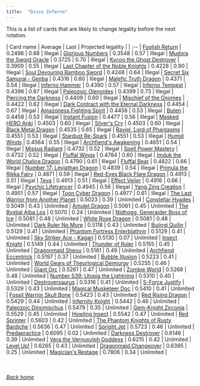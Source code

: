 ```yaml
---
title:  "Disco Inferno"
---
```


This is a list of cards that are likely to change legality before the next rotation.

| Card name | Average | Last | Projected legality |
| :-- |
[Foolish Return](https://db.ygoprodeck.com/card/?search=Foolish%20Return) | 0.2496 | 0.68 | Illegal |
[Glorious Numbers](https://db.ygoprodeck.com/card/?search=Glorious%20Numbers) | 0.3548 | 0.57 | Illegal |
[Mudora the Sword Oracle](https://db.ygoprodeck.com/card/?search=Mudora%20the%20Sword%20Oracle) | 0.3725 | 0.70 | Illegal |
[Kycoo the Ghost Destroyer](https://db.ygoprodeck.com/card/?search=Kycoo%20the%20Ghost%20Destroyer) | 0.3909 | 0.55 | Illegal |
[Last Chapter of the Noble Knights](https://db.ygoprodeck.com/card/?search=Last%20Chapter%20of%20the%20Noble%20Knights) | 0.4228 | 0.90 | Illegal |
[Soul Devouring Bamboo Sword](https://db.ygoprodeck.com/card/?search=Soul%20Devouring%20Bamboo%20Sword) | 0.4248 | 0.64 | Illegal |
[Secret Six Samurai - Genba](https://db.ygoprodeck.com/card/?search=Secret%20Six%20Samurai%20-%20Genba) | 0.4316 | 0.60 | Illegal |
[Malefic Truth Dragon](https://db.ygoprodeck.com/card/?search=Malefic%20Truth%20Dragon) | 0.4371 | 0.54 | Illegal |
[Inferno Hammer](https://db.ygoprodeck.com/card/?search=Inferno%20Hammer) | 0.4390 | 0.57 | Illegal |
[Inferno Tempest](https://db.ygoprodeck.com/card/?search=Inferno%20Tempest) | 0.4396 | 0.87 | Illegal |
[Paleozoic Olenoides](https://db.ygoprodeck.com/card/?search=Paleozoic%20Olenoides) | 0.4399 | 0.73 | Illegal |
[Piercing the Darkness](https://db.ygoprodeck.com/card/?search=Piercing%20the%20Darkness) | 0.4409 | 0.60 | Illegal |
[Mischief of the Gnomes](https://db.ygoprodeck.com/card/?search=Mischief%20of%20the%20Gnomes) | 0.4422 | 0.62 | Illegal |
[Dark Contract with the Eternal Darkness](https://db.ygoprodeck.com/card/?search=Dark%20Contract%20with%20the%20Eternal%20Darkness) | 0.4454 | 0.67 | Illegal |
[Amazoness Fighting Spirit](https://db.ygoprodeck.com/card/?search=Amazoness%20Fighting%20Spirit) | 0.4458 | 0.53 | Illegal |
[Buten](https://db.ygoprodeck.com/card/?search=Buten) | 0.4458 | 0.53 | Illegal |
[Instant Fusion](https://db.ygoprodeck.com/card/?search=Instant%20Fusion) | 0.4477 | 0.56 | Illegal |
[Masked HERO Anki](https://db.ygoprodeck.com/card/?search=Masked%20HERO%20Anki) | 0.4503 | 0.60 | Illegal |
[Silver's Cry](https://db.ygoprodeck.com/card/?search=Silver's%20Cry) | 0.4503 | 0.60 | Illegal |
[Black Metal Dragon](https://db.ygoprodeck.com/card/?search=Black%20Metal%20Dragon) | 0.4535 | 0.65 | Illegal |
[Raviel, Lord of Phantasms](https://db.ygoprodeck.com/card/?search=Raviel,%20Lord%20of%20Phantasms) | 0.4551 | 0.53 | Illegal |
[Stardust Re-Spark](https://db.ygoprodeck.com/card/?search=Stardust%20Re-Spark) | 0.4551 | 0.53 | Illegal |
[Humid Winds](https://db.ygoprodeck.com/card/?search=Humid%20Winds) | 0.4564 | 0.55 | Illegal |
[Archfiend's Awakening](https://db.ygoprodeck.com/card/?search=Archfiend's%20Awakening) | 0.4651 | 0.54 | Illegal |
[Missus Radiant](https://db.ygoprodeck.com/card/?search=Missus%20Radiant) | 0.4732 | 0.52 | Illegal |
[Spell Power Mastery](https://db.ygoprodeck.com/card/?search=Spell%20Power%20Mastery) | 0.4732 | 0.52 | Illegal |
[Fluffal Wings](https://db.ygoprodeck.com/card/?search=Fluffal%20Wings) | 0.4784 | 0.60 | Illegal |
[Imduk the World Chalice Dragon](https://db.ygoprodeck.com/card/?search=Imduk%20the%20World%20Chalice%20Dragon) | 0.4790 | 0.61 | Illegal |
[Fluffal Bear](https://db.ygoprodeck.com/card/?search=Fluffal%20Bear) | 0.4822 | 0.66 | Illegal |
[Number 17: Leviathan Dragon](https://db.ygoprodeck.com/card/?search=Number%2017:%20Leviathan%20Dragon) | 0.4839 | 0.54 | Illegal |
[Primula the Rikka Fairy](https://db.ygoprodeck.com/card/?search=Primula%20the%20Rikka%20Fairy) | 0.4871 | 0.59 | Illegal |
[Red-Eyes Black Flare Dragon](https://db.ygoprodeck.com/card/?search=Red-Eyes%20Black%20Flare%20Dragon) | 0.4913 | 0.51 | Illegal |
[Teva](https://db.ygoprodeck.com/card/?search=Teva) | 0.4913 | 0.51 | Illegal |
[Effect Veiler](https://db.ygoprodeck.com/card/?search=Effect%20Veiler) | 0.4916 | 0.66 | Illegal |
[Psychic Lifetrancer](https://db.ygoprodeck.com/card/?search=Psychic%20Lifetrancer) | 0.4945 | 0.56 | Illegal |
[Yang Zing Creation](https://db.ygoprodeck.com/card/?search=Yang%20Zing%20Creation) | 0.4951 | 0.57 | Illegal |
[Toon Cyber Dragon](https://db.ygoprodeck.com/card/?search=Toon%20Cyber%20Dragon) | 0.4977 | 0.61 | Illegal |
[The Last Warrior from Another Planet](https://db.ygoprodeck.com/card/?search=The%20Last%20Warrior%20from%20Another%20Planet) | 0.5023 | 0.39 | Unlimited |
[Constellar Hyades](https://db.ygoprodeck.com/card/?search=Constellar%20Hyades) | 0.5049 | 0.43 | Unlimited |
[Amulet Dragon](https://db.ygoprodeck.com/card/?search=Amulet%20Dragon) | 0.5061 | 0.45 | Unlimited |
[The Bystial Alba Los](https://db.ygoprodeck.com/card/?search=The%20Bystial%20Alba%20Los) | 0.5070 | 0.24 | Unlimited |
[Nidhogg, Generaider Boss of Ice](https://db.ygoprodeck.com/card/?search=Nidhogg,%20Generaider%20Boss%20of%20Ice) | 0.5081 | 0.48 | Unlimited |
[White Rose Dragon](https://db.ygoprodeck.com/card/?search=White%20Rose%20Dragon) | 0.5081 | 0.48 | Unlimited |
[Dark Ruler No More](https://db.ygoprodeck.com/card/?search=Dark%20Ruler%20No%20More) | 0.5118 | 0.43 | Unlimited |
[Bujingi Quilin](https://db.ygoprodeck.com/card/?search=Bujingi%20Quilin) | 0.5129 | 0.41 | Unlimited |
[Phantom Fortress Enterblathnir](https://db.ygoprodeck.com/card/?search=Phantom%20Fortress%20Enterblathnir) | 0.5129 | 0.41 | Unlimited |
[Sky Striker Ace - Kagari](https://db.ygoprodeck.com/card/?search=Sky%20Striker%20Ace%20-%20Kagari) | 0.5130 | 0.07 | Unlimited |
[Insect Knight](https://db.ygoprodeck.com/card/?search=Insect%20Knight) | 0.5149 | 0.44 | Unlimited |
[Thunder of Ruler](https://db.ygoprodeck.com/card/?search=Thunder%20of%20Ruler) | 0.5155 | 0.45 | Unlimited |
[Dragonmaid Sheou](https://db.ygoprodeck.com/card/?search=Dragonmaid%20Sheou) | 0.5181 | 0.49 | Unlimited |
[Archfiend Eccentrick](https://db.ygoprodeck.com/card/?search=Archfiend%20Eccentrick) | 0.5197 | 0.37 | Unlimited |
[Bubble Illusion](https://db.ygoprodeck.com/card/?search=Bubble%20Illusion) | 0.5223 | 0.41 | Unlimited |
[World Gears of Theurlogical Demiurgy](https://db.ygoprodeck.com/card/?search=World%20Gears%20of%20Theurlogical%20Demiurgy) | 0.5255 | 0.46 | Unlimited |
[Giant Orc](https://db.ygoprodeck.com/card/?search=Giant%20Orc) | 0.5261 | 0.47 | Unlimited |
[Zombie World](https://db.ygoprodeck.com/card/?search=Zombie%20World) | 0.5268 | 0.48 | Unlimited |
[Number S39: Utopia the Lightning](https://db.ygoprodeck.com/card/?search=Number%20S39:%20Utopia%20the%20Lightning) | 0.5310 | 0.40 | Unlimited |
[Destroyersaurus](https://db.ygoprodeck.com/card/?search=Destroyersaurus) | 0.5316 | 0.41 | Unlimited |
[S-Force Justify](https://db.ygoprodeck.com/card/?search=S-Force%20Justify) | 0.5329 | 0.43 | Unlimited |
[Magical Musketeer Doc](https://db.ygoprodeck.com/card/?search=Magical%20Musketeer%20Doc) | 0.5410 | 0.41 | Unlimited |
[Fossil Warrior Skull Bone](https://db.ygoprodeck.com/card/?search=Fossil%20Warrior%20Skull%20Bone) | 0.5423 | 0.43 | Unlimited |
[Red Rising Dragon](https://db.ygoprodeck.com/card/?search=Red%20Rising%20Dragon) | 0.5429 | 0.44 | Unlimited |
[Infernity Knight](https://db.ygoprodeck.com/card/?search=Infernity%20Knight) | 0.5442 | 0.46 | Unlimited |
[Paleozoic Dinomischus](https://db.ygoprodeck.com/card/?search=Paleozoic%20Dinomischus) | 0.5479 | 0.35 | Unlimited |
[Gem-Knight Zirconia](https://db.ygoprodeck.com/card/?search=Gem-Knight%20Zirconia) | 0.5529 | 0.45 | Unlimited |
[Howling Insect](https://db.ygoprodeck.com/card/?search=Howling%20Insect) | 0.5542 | 0.47 | Unlimited |
[Red Sprinter](https://db.ygoprodeck.com/card/?search=Red%20Sprinter) | 0.5603 | 0.42 | Unlimited |
[The Phantom Knights of Rusty Bardiche](https://db.ygoprodeck.com/card/?search=The%20Phantom%20Knights%20of%20Rusty%20Bardiche) | 0.5636 | 0.47 | Unlimited |
[Spright Jet](https://db.ygoprodeck.com/card/?search=Spright%20Jet) | 0.5723 | 0.46 | Unlimited |
[Predapractice](https://db.ygoprodeck.com/card/?search=Predapractice) | 0.6095 | 0.02 | Unlimited |
[Darkness Destroyer](https://db.ygoprodeck.com/card/?search=Darkness%20Destroyer) | 0.6146 | 0.39 | Unlimited |
[Vera the Vernusylph Goddess](https://db.ygoprodeck.com/card/?search=Vera%20the%20Vernusylph%20Goddess) | 0.6215 | 0.42 | Unlimited |
[Level Up!](https://db.ygoprodeck.com/card/?search=Level%20Up!) | 0.6265 | 0.43 | Unlimited |
[Dragonmaid Changeover](https://db.ygoprodeck.com/card/?search=Dragonmaid%20Changeover) | 0.6395 | 0.25 | Unlimited |
[Magician's Restage](https://db.ygoprodeck.com/card/?search=Magician's%20Restage) | 0.7806 | 0.34 | Unlimited |

<br>

###### [Back home](index)